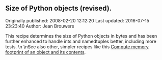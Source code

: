 ## Size of Python objects (revised).

Originally published: 2008-02-20 12:12:20
Last updated: 2016-07-15 23:23:40
Author: Jean Brouwers

This recipe determines the size of Python objects in bytes and has been further enhanced to handle ints and namedtuples better, including more tests.\n\nSee also other, simpler recipes like this  [Compute memory footprint of an object and its contents](http://code.activestate.com/recipes/577504).
